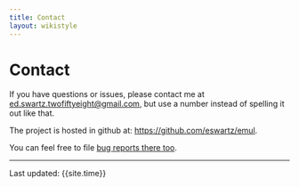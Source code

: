 ```yaml
---
title: Contact
layout: wikistyle
---
```



Contact
=======

If you have questions or issues, please contact me at ed.swartz.twofiftyeight@gmail.com, but
use a number instead of spelling it out like that.

The project is hosted in github at:  <a href="https://github.com/eswartz/emul">
https://github.com/eswartz/emul</a>.

You can feel free to file <a href="https://github.com/eswartz/emul/issues">bug reports there too</a>.

<hr/>
<div class="footer">
Last updated:  {{site.time}}
</div>
